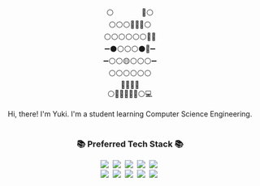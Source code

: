 <div align="center">
     ⚪&nbsp;&nbsp;&nbsp;&nbsp;&nbsp;&nbsp;&nbsp;&nbsp;&nbsp;&nbsp;&nbsp;&nbsp;&nbsp;&nbsp;🔴⚪<br/>
   ⚪⚪⚪🔴🔴🔴⚪<br/>
 ⚪⚪⚪⚪⚪⚪🔴🔴<br/>
➖⚫⚪⚪⚪⚫🔴➖<br/>
➖⚪⚪🟡⚪⚪⚪➖<br/>
     ⚪⚪⚪⚪⚪⚪<br/>
         🎀🎀🎀🎀<br/>
   ⚪🎀🎀🎀🎀🎀⚪💻<br/><br/>
Hi, there! I'm Yuki. I'm a student learning Computer Science Engineering.
</div><br/>

<h3 align="center">📚 Preferred Tech Stack 📚</h3>
<p align="center">
  <img src="https://img.shields.io/badge/C++-00599C?style=flat-square&logo=C%2B%2B&logoColor=white"/></a>&nbsp 
  <img src="https://img.shields.io/badge/Python-3776AB?style=flat-square&logo=Python&logoColor=white"/></a>&nbsp 
  <img src="https://img.shields.io/badge/Javascript-f7df1e?style=flat-square&logo=javascript&logoColor=white"/></a>&nbsp
  <img src="https://img.shields.io/badge/Bootstrap-7952B3?style=flat-square&logo=Bootstrap&logoColor=white"/></a>&nbsp 
  <img src="https://img.shields.io/badge/Vue.js-4FC08D?style=flat-square&logo=Vue.js&logoColor=white"/></a>&nbsp <br>
  <img src="https://img.shields.io/badge/Node.js-339933?style=flat-square&logo=Node.js&logoColor=white"/></a>&nbsp
  <img src="https://img.shields.io/badge/Django-092E20?style=flat-square&logo=Django&logoColor=white"/></a>&nbsp
  <img src="https://img.shields.io/badge/MongoDB-47A248?style=flat-square&logo=MongoDB&logoColor=white"/></a>&nbsp
  <img src="https://img.shields.io/badge/Amazon AWS-232F3E?style=flat-square&logo=Amazon AWS&logoColor=white"/></a>&nbsp
  <img src="https://img.shields.io/badge/Visual Studio Code-007ACC?style=flat-square&logo=Visual Studio Code&logoColor=white"/></a>&nbsp
</p>
